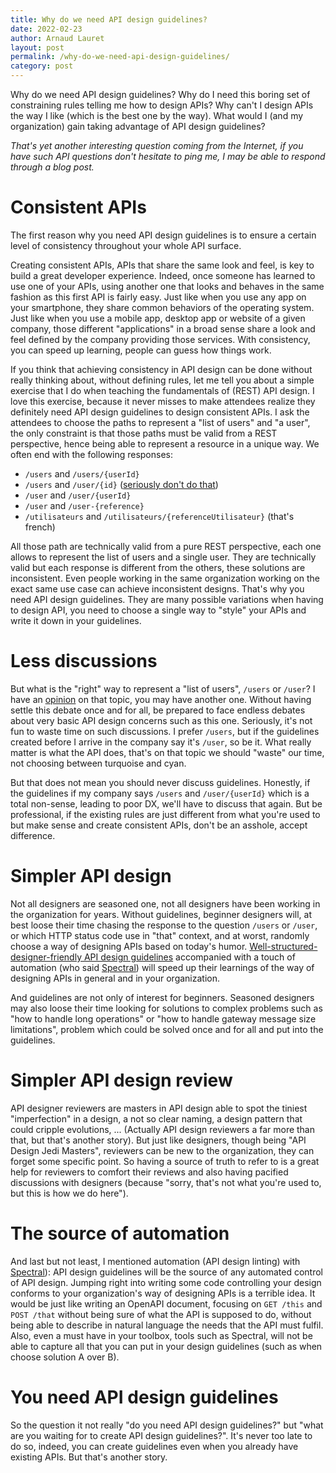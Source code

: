 ```yaml
---
title: Why do we need API design guidelines?
date: 2022-02-23
author: Arnaud Lauret
layout: post
permalink: /why-do-we-need-api-design-guidelines/
category: post
---
```


Why do we need API design guidelines?
Why do I need this boring set of constraining rules telling me how to design APIs?
Why can't I design APIs the way I like (which is the best one by the way).
What would I (and my organization) gain taking advantage of API design guidelines?
<!--more-->

_That's yet another interesting question coming from the Internet, if you have such API questions don't hesitate to ping me, I may be able to respond through a blog post._

# Consistent APIs

The first reason why you need API design guidelines is to ensure a certain level of consistency throughout your whole API surface.

Creating consistent APIs, APIs that share the same look and feel, is key to build a great developer experience.
Indeed, once someone has learned to use one of your APIs, using another one that looks and behaves in the same fashion as this first API is fairly easy.
Just like when you use any app on your smartphone, they share common behaviors of the operating system.
Just like when you use a mobile app, desktop app or website of a given company, those different "applications" in a broad sense share a look and feel defined by the company providing those services.
With consistency, you can speed up learning, people can guess how things work.

If you think that achieving consistency in API design can be done without really thinking about, without defining rules, let me tell you about a simple exercise that I do when teaching the fundamentals of (REST) API design.
I love this exercise, because it never misses to make attendees realize they definitely need API design guidelines to design consistent APIs.
I ask the attendees to choose the paths to represent a "list of users" and "a user", the only constraint is that those paths must be valid from a REST perspective, hence being able to represent a resource in a unique way.
We often end with the following responses:

- `/users` and `/users/{userId}`
- `/users` and `/user/{id}` ([seriously don't do that](https://apihandyman.io/resources-rules-and-resource-sucks-or-is-it-the-other-way-around/))
- `/user` and `/user/{userId}`
- `/user` and `/user-{reference}`
- `/utilisateurs` and `/utilisateurs/{referenceUtilisateur}` (that's french)

All those path are technically valid from a pure REST perspective, each one allows to represent the list of users and a single user.
They are technically valid but each response is different from the others, these solutions are inconsistent.
Even people working in the same organization working on the exact same use case can achieve inconsistent designs. 
That's why you need API design guidelines.
They are many possible variations when having to design API, you need to choose a single way to "style" your APIs and write it down in your guidelines.

# Less discussions

But what is the "right" way to represent a "list of users", `/users` or `/user`?
I have an [opinion](https://apihandyman.io/resources-rules-and-resource-sucks-or-is-it-the-other-way-around/) on that topic, you may have another one.
Without having settle this debate once and for all, be prepared to face endless debates about very basic API design concerns such as this one.
Seriously, it's not fun to waste time on such discussions.
I prefer `/users`, but if the guidelines created before I arrive in the company say it's `/user`, so be it.
What really matter is what the API does, that's on that topic we should "waste" our time, not choosing between turquoise and cyan.

But that does not mean you should never discuss guidelines.
Honestly, if the guidelines if my company says `/users` and `/user/{userId}` which is a total non-sense, leading to poor DX, we'll have to discuss that again.
But be professional, if the existing rules are just different from what you're used to but make sense and create consistent APIs, don't be an asshole, accept difference.

# Simpler API design

Not all designers are seasoned one, not all designers have been working in the organization for years.
Without guidelines, beginner designers will, at best loose their time chasing the response to the question `/users` or `/user`, or which HTTP status code use in "that" context, and at worst, randomly choose a way of designing APIs based on today's humor.
[Well-structured-designer-friendly API design guidelines](https://apihandyman.io/nobody-cares-about-api-design-guidelines/) accompanied with a touch of automation (who said [Spectral](https://apihandyman.io/toolbox/spectral/)) will speed up their learnings of the way of designing APIs in general and in your organization.

And guidelines are not only of interest for beginners. 
Seasoned designers may also loose their time looking for solutions to complex problems such as "how to handle long operations" or "how to handle gateway message size limitations", problem which could be solved once and for all and put into the guidelines.

# Simpler API design review

API designer reviewers are masters in API design able to spot the tiniest "imperfection" in a design, a not so clear naming, a design pattern that could cripple evolutions, ... (Actually API design reviewers a far more than that, but that's another story).
But just like designers, though being "API Design Jedi Masters", reviewers can be new to the organization, they can forget some specific point.
So having a source of truth to refer to is a great help for reviewers to comfort their reviews and also having pacified discussions with designers (because "sorry, that's not what you're used to, but this is how we do here").

# The source of automation

And last but not least, I mentioned automation (API design linting) with [Spectral](https://apihandyman.io/toolbox/spectral/)): API design guidelines will be the source of any automated control of API design.
Jumping right into writing some code controlling your design conforms to your organization's way of designing APIs is a terrible idea.
It would be just like writing an OpenAPI document, focusing on `GET /this` and `POST /that` without being sure of what the API is supposed to do, without being able to describe in natural language the needs that the API must fulfil.
Also, even a must have in your toolbox, tools such as Spectral, will not be able to capture all that you can put in your design guidelines (such as when choose solution A over B).

# You need API design guidelines

So the question it not really "do you need API design guidelines?" but "what are you waiting for to create API design guidelines?".
It's never too late to do so, indeed, you can create guidelines even when you already have existing APIs.
But that's another story.